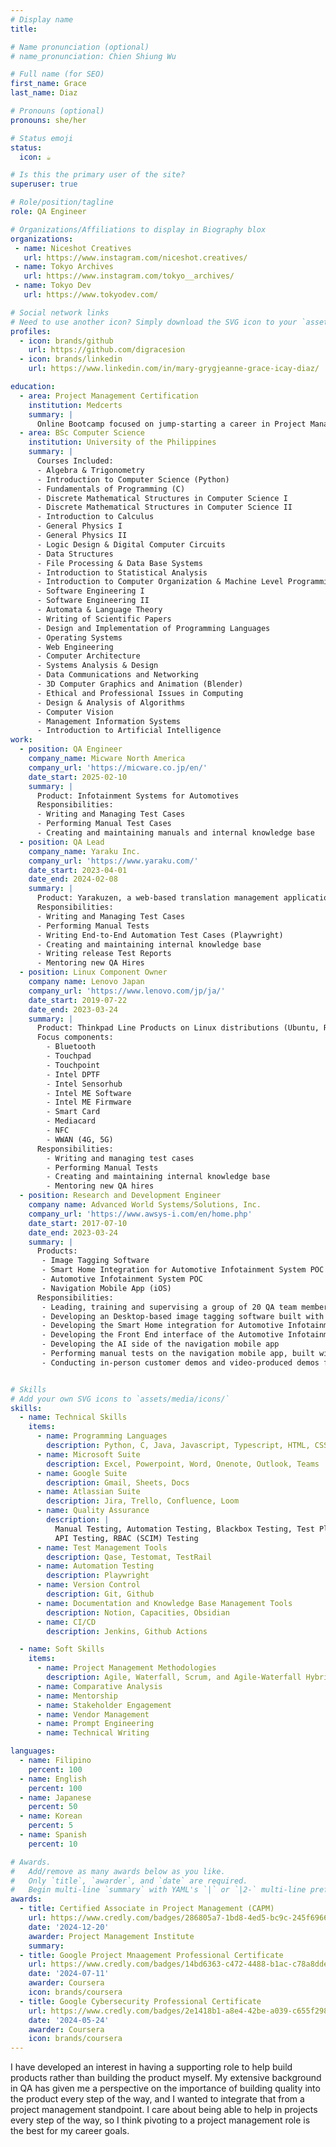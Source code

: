 ```yaml
---
# Display name
title: 

# Name pronunciation (optional)
# name_pronunciation: Chien Shiung Wu

# Full name (for SEO)
first_name: Grace
last_name: Diaz

# Pronouns (optional)
pronouns: she/her

# Status emoji
status:
  icon: ☕️

# Is this the primary user of the site?
superuser: true

# Role/position/tagline
role: QA Engineer

# Organizations/Affiliations to display in Biography blox
organizations:
 - name: Niceshot Creatives
   url: https://www.instagram.com/niceshot.creatives/
 - name: Tokyo Archives
   url: https://www.instagram.com/tokyo__archives/
 - name: Tokyo Dev
   url: https://www.tokyodev.com/

# Social network links
# Need to use another icon? Simply download the SVG icon to your `assets/media/icons/` folder.
profiles:
  - icon: brands/github
    url: https://github.com/digracesion
  - icon: brands/linkedin
    url: https://www.linkedin.com/in/mary-grygjeanne-grace-icay-diaz/

education:
  - area: Project Management Certification
    institution: Medcerts
    summary: |
      Online Bootcamp focused on jump-starting a career in Project Management
  - area: BSc Computer Science
    institution: University of the Philippines
    summary: |
      Courses Included:
      - Algebra & Trigonometry
      - Introduction to Computer Science (Python)
      - Fundamentals of Programming (C)
      - Discrete Mathematical Structures in Computer Science I
      - Discrete Mathematical Structures in Computer Science II
      - Introduction to Calculus
      - General Physics I
      - General Physics II
      - Logic Design & Digital Computer Circuits
      - Data Structures
      - File Processing & Data Base Systems
      - Introduction to Statistical Analysis
      - Introduction to Computer Organization & Machine Level Programming
      - Software Engineering I
      - Software Engineering II
      - Automata & Language Theory
      - Writing of Scientific Papers
      - Design and Implementation of Programming Languages
      - Operating Systems
      - Web Engineering
      - Computer Architecture
      - Systems Analysis & Design
      - Data Communications and Networking
      - 3D Computer Graphics and Animation (Blender)
      - Ethical and Professional Issues in Computing
      - Design & Analysis of Algorithms
      - Computer Vision
      - Management Information Systems
      - Introduction to Artificial Intelligence
work:
  - position: QA Engineer
    company_name: Micware North America
    company_url: 'https://micware.co.jp/en/'
    date_start: 2025-02-10
    summary: |
      Product: Infotainment Systems for Automotives
      Responsibilities:
      - Writing and Managing Test Cases
      - Performing Manual Test Cases
      - Creating and maintaining manuals and internal knowledge base
  - position: QA Lead
    company_name: Yaraku Inc.
    company_url: 'https://www.yaraku.com/'
    date_start: 2023-04-01
    date_end: 2024-02-08
    summary: |
      Product: Yarakuzen, a web-based translation management application
      Responsibilities:
      - Writing and Managing Test Cases
      - Performing Manual Tests
      - Writing End-to-End Automation Test Cases (Playwright)
      - Creating and maintaining internal knowledge base
      - Writing release Test Reports
      - Mentoring new QA Hires
  - position: Linux Component Owner
    company name: Lenovo Japan
    company_url: 'https://www.lenovo.com/jp/ja/'
    date_start: 2019-07-22
    date_end: 2023-03-24
    summary: |
      Product: Thinkpad Line Products on Linux distributions (Ubuntu, RedHat, Fedora, Debian)
      Focus components:
        - Bluetooth
        - Touchpad
        - Touchpoint
        - Intel DPTF
        - Intel Sensorhub
        - Intel ME Software
        - Intel ME Firmware
        - Smart Card
        - Mediacard
        - NFC
        - WWAN (4G, 5G)
      Responsibilities:
        - Writing and managing test cases
        - Performing Manual Tests
        - Creating and maintaining internal knowledge base
        - Mentoring new QA hires
  - position: Research and Development Engineer
    company name: Advanced World Systems/Solutions, Inc.
    company_url: 'https://www.awsys-i.com/en/home.php'
    date_start: 2017-07-10
    date_end: 2023-03-24
    summary: |
      Products:
       - Image Tagging Software
       - Smart Home Integration for Automotive Infotainment System POC
       - Automotive Infotainment System POC
       - Navigation Mobile App (iOS)
      Responsibilities:
       - Leading, training and supervising a group of 20 QA team members
       - Developing an Desktop-based image tagging software built with Python and SQL
       - Developing the Smart Home integration for Automotive Infotainment System POC, built with Python
       - Developing the Front End interface of the Automotive Infotainment System POC, built with HTML, Javascript, CSS)
       - Developing the AI side of the navigation mobile app
       - Performing manual tests on the navigation mobile app, built with Objective-C on iOS
       - Conducting in-person customer demos and video-produced demos for POC products


# Skills
# Add your own SVG icons to `assets/media/icons/`
skills:
  - name: Technical Skills
    items:
      - name: Programming Languages
        description: Python, C, Java, Javascript, Typescript, HTML, CSS, PHP, SQL
      - name: Microsoft Suite
        description: Excel, Powerpoint, Word, Onenote, Outlook, Teams
      - name: Google Suite
        description: Gmail, Sheets, Docs
      - name: Atlassian Suite
        description: Jira, Trello, Confluence, Loom
      - name: Quality Assurance
        description: |
          Manual Testing, Automation Testing, Blackbox Testing, Test Planning, Test Management
          API Testing, RBAC (SCIM) Testing
      - name: Test Management Tools
        description: Qase, Testomat, TestRail
      - name: Automation Testing
        description: Playwright
      - name: Version Control
        description: Git, Github
      - name: Documentation and Knowledge Base Management Tools
        description: Notion, Capacities, Obsidian
      - name: CI/CD
        description: Jenkins, Github Actions

  - name: Soft Skills
    items:
      - name: Project Management Methodologies
        description: Agile, Waterfall, Scrum, and Agile-Waterfall Hybrid Methodologies
      - name: Comparative Analysis
      - name: Mentorship
      - name: Stakeholder Engagement
      - name: Vendor Management
      - name: Prompt Engineering
      - name: Technical Writing

languages:
  - name: Filipino
    percent: 100
  - name: English
    percent: 100
  - name: Japanese
    percent: 50
  - name: Korean
    percent: 5
  - name: Spanish
    percent: 10

# Awards.
#   Add/remove as many awards below as you like.
#   Only `title`, `awarder`, and `date` are required.
#   Begin multi-line `summary` with YAML's `|` or `|2-` multi-line prefix and indent 2 spaces below.
awards:
  - title: Certified Associate in Project Management (CAPM)
    url: https://www.credly.com/badges/286805a7-1bd8-4ed5-bc9c-245f69662330
    date: '2024-12-20'
    awarder: Project Management Institute
    summary:
  - title: Google Project Mnaagement Professional Certificate
    url: https://www.credly.com/badges/14bd6363-c472-4488-b1ac-c78a8dde99f1
    date: '2024-07-11'
    awarder: Coursera
    icon: brands/coursera
  - title: Google Cybersecurity Professional Certificate
    url: https://www.credly.com/badges/2e1418b1-a8e4-42be-a039-c655f2989b35
    date: '2024-05-24'
    awarder: Coursera
    icon: brands/coursera
---
```


I have developed an interest in having a supporting role to help build products rather than building the product myself. My extensive background in QA has given me a perspective on the importance of building quality into the product every step of the way, and I wanted to integrate that from a project management standpoint. I care about being able to help in projects every step of the way, so I think pivoting to a project management role is the best for my career goals.
